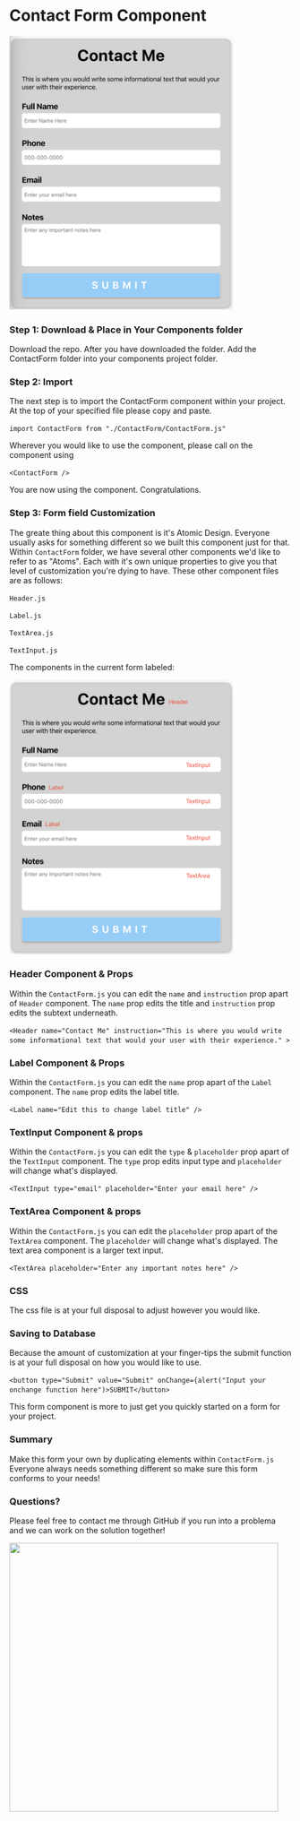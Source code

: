 # Contact Form Component

<img src="./DOC_Images/Baseform.png" width="400">

### Step 1: Download & Place in Your Components folder

Download the repo. After you have downloaded the folder. Add the ContactForm folder into your components project folder.

### Step 2: Import

The next step is to import the ContactForm component within your project. At the top of your specified file please copy and paste.

`import ContactForm from "./ContactForm/ContactForm.js"`

Wherever you would like to use the component, please call on the component using

`<ContactForm />`

You are now using the component. Congratulations.

### Step 3: Form field Customization

The greate thing about this component is it's Atomic Design. Everyone usually asks for something different so we built this component just for that. Within `ContactForm` folder, we have several
other components we'd like to refer to as "Atoms". Each with it's own unique properties to give you that level of customization you're dying to have. These other component files are as follows:

`Header.js`

`Label.js`

`TextArea.js`

`TextInput.js`

The components in the current form labeled:

<img src="./DOC_Images/LabelBaseform.png" width="400">

### Header Component & Props

Within the `ContactForm.js` you can edit the `name` and `instruction` prop apart of `Header` component. The `name` prop edits the title and `instruction` prop edits the subtext underneath.

`<Header name="Contact Me" instruction="This is where you would write some informational text that would your user with their experience." >`

### Label Component & Props

Within the `ContactForm.js` you can edit the `name` prop apart of the `Label` component. The `name` prop edits the label title.

`<Label name="Edit this to change label title" />`

### TextInput Component & props

Within the `ContactForm.js` you can edit the `type` & `placeholder` prop apart of the `TextInput` component. The `type` prop edits input type and `placeholder` will change what's displayed.

`<TextInput type="email" placeholder="Enter your email here" />`

### TextArea Component & props

Within the `ContactForm.js` you can edit the `placeholder` prop apart of the `TextArea` component. The `placeholder` will change what's displayed. The text area component is a larger text input.

`<TextArea placeholder="Enter any important notes here" />`

### CSS

The css file is at your full disposal to adjust however you would like.

### Saving to Database

Because the amount of customization at your finger-tips the submit function is at your full disposal on how you would like to use.

`<button type="Submit" value="Submit" onChange={alert("Input your onchange function here")>SUBMIT</button>`

This form component is more to just get you quickly started on a form for your project.

### Summary

Make this form your own by duplicating elements within `ContactForm.js` Everyone always needs something different so make sure this form conforms to your needs!

### Questions?

Please feel free to contact me through GitHub if you run into a problema and we can work on the solution together!

<img src="https://giphy.com/embed/xT9IgKwOGmTDn4TaRq" width="480" height="480" frameBorder="0" class="giphy-embed" allowFullScreen>
